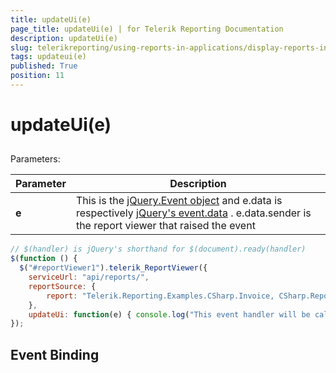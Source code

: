 ```yaml
---
title: updateUi(e)
page_title: updateUi(e) | for Telerik Reporting Documentation
description: updateUi(e)
slug: telerikreporting/using-reports-in-applications/display-reports-in-applications/web-application/html5-report-viewer/api-reference/reportviewer/events/updateui(e)
tags: updateui(e)
published: True
position: 11
---
```


# updateUi(e)



## 

Parameters:

| Parameter | Description |
| ------ | ------ |
| __e__ |This is the  [jQuery.Event object](https://api.jquery.com/category/events/event-object/) and e.data is respectively  [jQuery's event.data](https://api.jquery.com/event.data/) . e.data.sender is the report viewer that raised the event|

    
````js
// $(handler) is jQuery's shorthand for $(document).ready(handler)
$(function () {
  $("#reportViewer1").telerik_ReportViewer({
    serviceUrl: "api/reports/",
    reportSource: {
        report: "Telerik.Reporting.Examples.CSharp.Invoice, CSharp.ReportLibrary"
    },
    updateUi: function(e) { console.log("This event handler will be called when the state of the viewer changes."); }
});
````

## Event Binding
